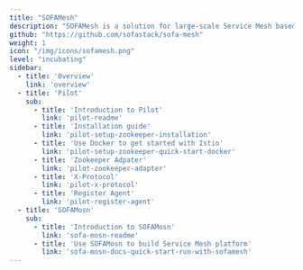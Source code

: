 ```yaml
---
title: "SOFAMesh"
description: "SOFAMesh is a solution for large-scale Service Mesh based on Istio."
github: "https://github.com/sofastack/sofa-mesh"
weight: 1
icon: "/img/icons/sofamesh.png"
level: "incubating"
sidebar:
  - title: 'Overview'  	
    link: 'overview'
  - title: 'Pilot'
    sub:
      - title: 'Introduction to Pilot'  	
        link: 'pilot-readme'
      - title: 'Installation guide'  	
        link: 'pilot-setup-zookeeper-installation'
      - title: 'Use Docker to get started with Istio'  	
        link: 'pilot-setup-zookeeper-quick-start-docker'
      - title: 'Zookeeper Adpater'  	
        link: 'pilot-zookeeper-adapter'
      - title: 'X-Protocol'  	
        link: 'pilot-x-protocol'
      - title: 'Register Agent'  	
        link: 'pilot-register-agent'
  - title: 'SOFAMosn'
    sub:
      - title: 'Introduction to SOFAMosn'  	
        link: 'sofa-mosn-readme'
      - title: 'Use SOFAMosn to build Service Mesh platform'  	
        link: 'sofa-mosn-docs-quick-start-run-with-sofamesh' 
---
```

